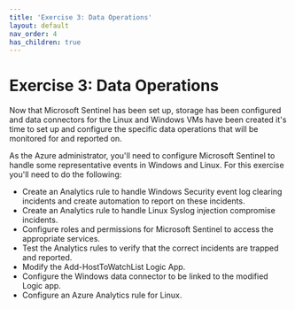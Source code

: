```yaml
---
title: 'Exercise 3: Data Operations'
layout: default
nav_order: 4
has_children: true
---
```


# Exercise 3: Data Operations

Now that Microsoft Sentinel has been set up, storage has been configured and data connectors for the Linux and Windows VMs have been created it's time to set up and configure the specific data operations that will be monitored for and reported on.

As the Azure administrator, you'll need to configure Microsoft Sentinel to handle some representative events in Windows and Linux.  For this exercise you'll need to do the following:

- Create an Analytics rule to handle Windows Security event log clearing incidents and create automation to report on these incidents.
- Create an Analytics rule to handle Linux Syslog injection compromise incidents.
- Configure roles and permissions for Microsoft Sentinel to access the appropriate services.
- Test the Analytics rules to verify that the correct incidents are trapped and reported.
- Modify the Add-HostToWatchList Logic App.
- Configure the Windows data connector to be linked to the modified Logic app.
- Configure an Azure Analytics rule for Linux.
